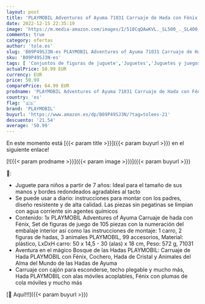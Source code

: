 ```yaml
---
layout: post
title: 'PLAYMOBIL Adventures of Ayuma 71031 Carruaje de Hada con Fénix  Incluye Hadas de Juguete con alas de Hadas móviles  Juguetes de Hadas para niños a Partir de 7 años'
date: 2022-12-15 22:35:19
image: 'https://m.media-amazon.com/images/I/518CqQAwKVL._SL500_._SL400_.jpg'
comments: true
category: ofertas
author: 'tole.es'
slug: 'B09P49SJ3N-es PLAYMOBIL Adventures of Ayuma 71031 Carruaje de Hada con...'
sku: 'B09P49SJ3N-es'
tags: [ 'Conjuntos de figuras de juguete','Juguetes','Juguetes y juegos','Muñecos y figuras','playmobil','🇪🇸', ]
actualPrice: 50.99 EUR
currency: EUR
price: 50.99
comparePrice: 64.99 EUR
prodname: 'PLAYMOBIL Adventures of Ayuma 71031 Carruaje de Hada con Fénix  Incluye Hadas de Juguete con alas de Hadas móviles  Juguetes de Hadas para niños a Partir de 7 años'
country: 'es'
flag: '🇪🇸'
brand: 'PLAYMOBIL'
buyurl: 'https://www.amazon.es/dp/B09P49SJ3N/?tag=tolees-21'
descuento: '21.54'
average: '50.99'
---
```


En este momento está [{{< param title >}}]({{< param buyurl >}}) en el siguiente enlace!

[![{{< param prodname >}}]({{< param image >}})]({{< param buyurl >}})

🔎:

- Juguete para niños a partir de 7 años: Ideal para el tamaño de sus manos y bordes redondeados agradables al tacto
- Se puede usar a diario: instrucciones para montar con los padres, diseño resistente y de alta calidad. Las piezas sin pegatinas se limpian con agua corriente sin agentes químicos
- Contenido: 1x PLAYMOBIL Adventures of Ayuma Carruaje de hada con Fénix, Set de figuras de juego de 105 piezas con la numeración del embalaje interior así como las instrucciones de montaje: 1 carro, 2 figuras de hadas, 3 animales PLAYMOBIL, 99 accesorios, Material: plástico, LxDxH carro: 50 x 14,5 - 30 (alas) x 18 cm, Peso: 572 g, 71031
- Aventura en el mágico Bosque de las Hadas PLAYMOBIL: Carruaje de Hada PLAYMOBIL con Fénix, Cochero, Hada de Cristal y Animales del Alma del Mundo de las Hadas de Ayuma
- Carruaje con cajón para esconderse, techo plegable y mucho más, Hada PLAYMOBIL con alas móviles acoplables, Fénix con plumas de cola móviles y mucho más

[🛒 Aquí!!!]({{< param buyurl >}})
